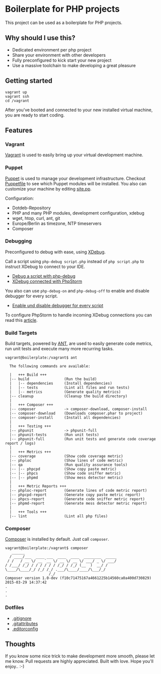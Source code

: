 # Boilerplate for PHP projects

This project can be used as a boilerplate for PHP projects.

## Why should I use this?

- Dedicated environment per php project
- Share your environment with other developers
- Fully preconfigured to kick start your new project
- Use a massive toolchain to make developing a great pleasure

## Getting started 

```
vagrant up
vagrant ssh
cd /vagrant
```

After you've booted and connected to your new installed virtual machine, you are ready to start coding.

## Features

### Vagrant

[Vagrant](https://www.vagrantup.com) is used to easily bring up your virtual development machine.

### Puppet

[Puppet](https://puppetlabs.com/puppet/what-is-puppet) is used to manage your development infrastructure.
Checkout [Puppetfile](resources/vagrant/puppet/Puppetfile) to see which Puppet modules will be installed. You also can customize your machine by editing [site.pp](resources/vagrant/puppet/manifests/site.pp).

Configuration:

- Dotdeb-Repository
- PHP and many PHP modules, development configuration, xdebug
- wget, htop, curl, ant, git
- Europe/Berlin as timezone, NTP timeservers
- Composer

### Debugging

Preconfigured to debug with ease, using [XDebug](http://xdebug.org).

Call a script using `php-debug script.php` instead of `php script.php` to instruct XDebug to connect to your IDE. 

- [Debug a script with php-debug](docs/images/debug/debug-command.png)
- [XDebug connected with PhpStorm](docs/images/debug/debug-view.png)

You also can use `php-debug-on` and `php-debug-off` to enable and disable debugger for every script.

- [Enable und disable debugger for every script](docs/images/debug/permanent-alias.png)

To configure PhpStorm to handle incoming XDebug connections you can read this [article](https://www.jetbrains.com/phpstorm/help/configuring-xdebug.html).

### Build Targets

Build targets, powered by [ANT](http://ant.apache.org), are used to easily generate code metrics, run unit tests and execute many more recurring tasks.

```
vagrant@boilerplate:/vagrant$ ant
    
  The following commands are available:
    
  |   +++ Build +++
  |-- build                (Run the build)
  |   |-- dependencies     (Install dependencies)
  |   |-- tests            (Lint all files and run tests)
  |   |-- metrics          (Generate quality metrics)
  |-- cleanup              (Cleanup the build directory)
  |
  |   +++ Composer +++
  |-- composer             -> composer-download, composer-install
  |-- composer-download    (Downloads composer.phar to project)
  |-- composer-install     (Install all dependencies)
  |
  |   +++ Testing +++
  |-- phpunit              -> phpunit-full
  |-- phpunit-tests        (Run unit tests)
  |-- phpunit-full         (Run unit tests and generate code coverage report / logs)
  |
  |   +++ Metrics +++
  |-- coverage             (Show code coverage metric)
  |-- phploc               (Show lines of code metric)
  |-- qa                   (Run quality assurance tools)
  |-- |-- phpcpd           (Show copy paste metric)
  |-- |-- phpcs            (Show code sniffer metric)
  |-- |-- phpmd            (Show mess detector metric)
  |
  |   +++ Metric Reports +++
  |-- phploc-report        (Generate lines of code metric report)
  |-- phpcpd-report        (Generate copy paste metric report)
  |-- phpcs-report         (Generate code sniffer metric report)
  |-- phpmd-report         (Generate mess detector metric report)
  |
  |   +++ Tools +++
  |-- lint                 (Lint all php files)
```

### Composer

[Composer](https://getcomposer.org) is installed by default. Just call `composer`.

```
vagrant@boilerplate:/vagrant$ composer
   ______
  / ____/___  ____ ___  ____  ____  ________  _____
 / /   / __ \/ __ `__ \/ __ \/ __ \/ ___/ _ \/ ___/
/ /___/ /_/ / / / / / / /_/ / /_/ (__  )  __/ /
\____/\____/_/ /_/ /_/ .___/\____/____/\___/_/
                    /_/
Composer version 1.0-dev (f10c71475167a4661225b14560ca0a400d730829) 2015-03-29 14:37:42
.
.
.
```

### Dotfiles

- [.gitignore](https://help.github.com/articles/ignoring-files/)
- [.gitattributes](http://git-scm.com/book/it/v2/Customizing-Git-Git-Attributes)
- [.editorconfig](http://editorconfig.org)

## Thoughts
If you know some nice trick to make development more smooth, please let me know.
Pull requests are highly appreciated. Built with love. Hope you'll enjoy.. :-)
